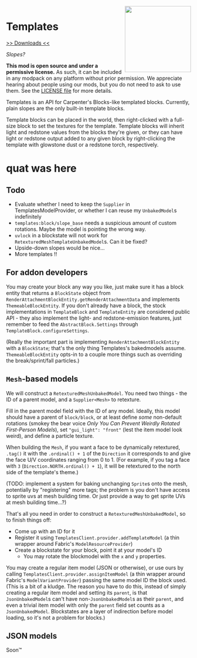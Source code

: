 <img src="icon.png" align="right" width="180px"/>

# Templates

[>> Downloads <<](https://github.com/CottonMC/Templates/releases)

*Slopes?*

**This mod is open source and under a permissive license.** As such, it can be included in any modpack on any platform without prior permission. We appreciate hearing about people using our mods, but you do not need to ask to use them. See the [LICENSE file](LICENSE) for more details.

Templates is an API for Carpenter's Blocks-like templated blocks. Currently, plain slopes are the only built-in template blocks.

Template blocks can be placed in the world, then right-clicked with a full-size block to set the textures for the template. Template blocks will inherit light and redstone values from the blocks they're given, or they can have light or redstone output added to any given block by right-clicking the template with glowstone dust or a redstone torch, respectively.

# quat was here

## Todo

* Evaluate whether I need to keep the `Supplier` in TemplatesModelProvider, or whether I can reuse my `UnbakedModel`s indefinitely
* `templates:block/slope_base` needs a suspicious amount of custom rotations. Maybe the model is pointing the wrong way.
* `uvlock` in a blockstate will not work for `RetexturedMeshTemplateUnbakedModel`s. Can it be fixed?
* Upside-down slopes would be nice...
* More templates !!

## For addon developers

You may create your block any way you like, just make sure it has a block entity that returns a `BlockState` object from `RenderAttachmentBlockEntity.getRenderAttachmentData` and implements `ThemeableBlockEntity`. If you don't already have a block, the stock implementations in `TemplateBlock` and `TemplateEntity` are considered public API - they also implement the light- and redstone-emission features, just remember to feed the `AbstractBlock.Settings` through `TemplateBlock.configureSettings`. 

(Really the important part is implementing `RenderAttachmentBlockEntity` with a `BlockState`; that's the only thing Templates's bakedmodels assume. `ThemeableBlockEntity` opts-in to a couple more things such as overriding the break/sprint/fall particles.)

## `Mesh`-based models

We will construct a `RetexturedMeshUnbakedModel`. You need two things - the ID of a parent model, and a `Supplier<Mesh>` to retexture.

Fill in the parent model field with the ID of any model. Ideally, this model should have a parent of `block/block`, or at least define *some* non-default rotations (smokey the bear voice *Only You Can Prevent Weirdly Rotated First-Person Models*), set `"gui_light": "front"` (lest the item model look weird), and define a particle texture.

When building the `Mesh`, if you want a face to be dynamically retextured, `.tag()` it with the `.ordinal() + 1` of the `Direction` it corresponds to and give the face U/V coordinates ranging from 0 to 1. (For example, if you tag a face with `3` (`Direction.NORTH.ordinal() + 1`), it will be retextured to the north side of the template's theme.)

(TODO: implement a system for baking unchanging `Sprite`s onto the mesh, potentially by "registering" more tags; the problem is you don't have access to sprite uvs at mesh building time. Or just provide a way to get sprite UVs at mesh building time...?)

That's all you need in order to construct a `RetexturedMeshUnbakedModel`, so to finish things off:

* Come up with an ID for it
* Register it using `TemplatesClient.provider.addTemplateModel` (a thin wrapper around Fabric's `ModelResourceProvider`)
* Create a blockstate for your block, point it at your model's ID
  * You may rotate the blockmodel with the `x` and `y` properties.

You may create a regular item model (JSON or otherwise), or use ours by calling `TemplatesClient.provider.assignItemModel` (a thin wrapper around Fabric's `ModelVariantProvider`) passing the same model ID the block used. (This is a bit of a kludge. The reason you have to do this, instead of simply creating a regular item model and setting its `parent`, is that `JsonUnbakedModel`s can't have non-`JsonUnbakedModel`s as their `parent`, and even a trivial item model with only the `parent` field set counts as a `JsonUnbakedModel`. Blockstates are a layer of indirection before model loading, so it's not a problem for blocks.)

## JSON models

Soon:tm: